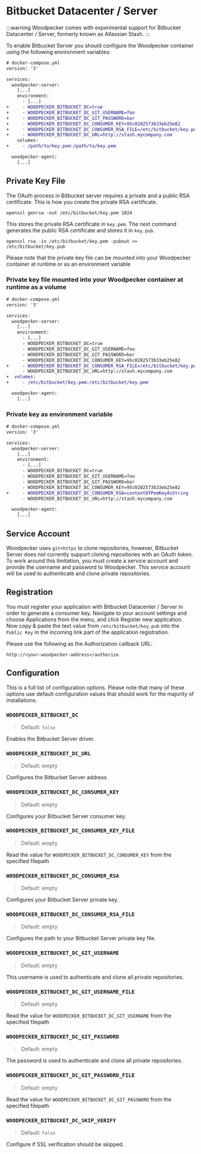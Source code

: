 # Bitbucket Datacenter / Server

:::warning
Woodpecker comes with experimental support for Bitbucket Datacenter / Server, formerly known as Atlassian Stash. 
:::

To enable Bitbucket Server you should configure the Woodpecker container using the following environment variables:

```diff
# docker-compose.yml
version: '3'

services:
  woodpecker-server:
    [...]
    environment:
      - [...]
+     - WOODPECKER_BITBUCKET_DC=true
+     - WOODPECKER_BITBUCKET_DC_GIT_USERNAME=foo
+     - WOODPECKER_BITBUCKET_DC_GIT_PASSWORD=bar
+     - WOODPECKER_BITBUCKET_DC_CONSUMER_KEY=95c0282573633eb25e82
+     - WOODPECKER_BITBUCKET_DC_CONSUMER_RSA_FILE=/etc/bitbucket/key.pem
+     - WOODPECKER_BITBUCKET_DC_URL=http://stash.mycompany.com
    volumes:
+     - /path/to/key.pem:/path/to/key.pem

  woodpecker-agent:
    [...]
```

## Private Key File

The OAuth process in Bitbucket server requires a private and a public RSA certificate. This is how you create the private RSA certificate.

```nohighlight
openssl genrsa -out /etc/bitbucket/key.pem 1024
```

This stores the private RSA certificate in `key.pem`. The next command generates the public RSA certificate and stores it in `key.pub`.

```nohighlight
openssl rsa -in /etc/bitbucket/key.pem -pubout >> /etc/bitbucket/key.pub
```

Please note that the private key file can be mounted into your Woodpecker container at runtime or as an environment variable

### Private key file mounted into your Woodpecker container at runtime as a volume

```diff
# docker-compose.yml
version: '3'

services:
  woodpecker-server:
    [...]
    environment:
      - [...]
      - WOODPECKER_BITBUCKET_DC=true
      - WOODPECKER_BITBUCKET_DC_GIT_USERNAME=foo
      - WOODPECKER_BITBUCKET_DC_GIT_PASSWORD=bar
      - WOODPECKER_BITBUCKET_DC_CONSUMER_KEY=95c0282573633eb25e82
+     - WOODPECKER_BITBUCKET_DC_CONSUMER_RSA_FILE=/etc/bitbucket/key.pem
      - WOODPECKER_BITBUCKET_DC_URL=http://stash.mycompany.com
+  volumes:
+     - /etc/bitbucket/key.pem:/etc/bitbucket/key.pem

  woodpecker-agent:
    [...]
```

### Private key as environment variable

```diff
# docker-compose.yml
version: '3'

services:
  woodpecker-server:
    [...]
    environment:
      - [...]
      - WOODPECKER_BITBUCKET_DC=true
      - WOODPECKER_BITBUCKET_DC_GIT_USERNAME=foo
      - WOODPECKER_BITBUCKET_DC_GIT_PASSWORD=bar
      - WOODPECKER_BITBUCKET_DC_CONSUMER_KEY=95c0282573633eb25e82
+     - WOODPECKER_BITBUCKET_DC_CONSUMER_RSA=contentOfPemKeyAsString
      - WOODPECKER_BITBUCKET_DC_URL=http://stash.mycompany.com

  woodpecker-agent:
    [...]
```

## Service Account

Woodpecker uses `git+https` to clone repositories, however, Bitbucket Server does not currently support cloning repositories with an OAuth token. To work around this limitation, you must create a service account and provide the username and password to Woodpecker. This service account will be used to authenticate and clone private repositories.

## Registration

You must register your application with Bitbucket Datacenter / Server in order to generate a consumer key. Navigate to your account settings and choose Applications from the menu, and click Register new application. Now copy & paste the text value from `/etc/bitbucket/key.pub` into the `Public Key` in the incoming link part of the application registration.

Please use the following as the Authorization callback URL:

```nohighlight
http://<your-woodpecker-address>/authorize
```

## Configuration

This is a full list of configuration options. Please note that many of these options use default configuration values that should work for the majority of installations.

### `WOODPECKER_BITBUCKET_DC`

> Default: `false`

Enables the Bitbucket Server driver.

### `WOODPECKER_BITBUCKET_DC_URL`

> Default: empty

Configures the Bitbucket Server address.

### `WOODPECKER_BITBUCKET_DC_CONSUMER_KEY`

> Default: empty

Configures your Bitbucket Server consumer key.

### `WOODPECKER_BITBUCKET_DC_CONSUMER_KEY_FILE`

> Default: empty

Read the value for `WOODPECKER_BITBUCKET_DC_CONSUMER_KEY` from the specified filepath

### `WOODPECKER_BITBUCKET_DC_CONSUMER_RSA`

> Default: empty

Configures your Bitbucket Server private key.

### `WOODPECKER_BITBUCKET_DC_CONSUMER_RSA_FILE`

> Default: empty

Configures the path to your Bitbucket Server private key file.

### `WOODPECKER_BITBUCKET_DC_GIT_USERNAME`

> Default: empty

This username is used to authenticate and clone all private repositories.

### `WOODPECKER_BITBUCKET_DC_GIT_USERNAME_FILE`

> Default: empty

Read the value for `WOODPECKER_BITBUCKET_DC_GIT_USERNAME` from the specified filepath

### `WOODPECKER_BITBUCKET_DC_GIT_PASSWORD`

> Default: empty

The password is used to authenticate and clone all private repositories.

### `WOODPECKER_BITBUCKET_DC_GIT_PASSWORD_FILE`

> Default: empty

Read the value for `WOODPECKER_BITBUCKET_DC_GIT_PASSWORD` from the specified filepath

### `WOODPECKER_BITBUCKET_DC_SKIP_VERIFY`

> Default: `false`

Configure if SSL verification should be skipped.
